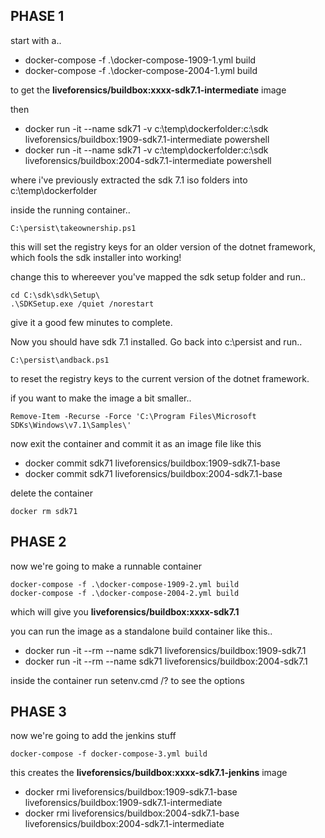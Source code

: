 ## PHASE 1

start with a..

* docker-compose -f .\docker-compose-1909-1.yml build
* docker-compose -f .\docker-compose-2004-1.yml build

to get the **liveforensics/buildbox:xxxx-sdk7.1-intermediate** image

then 

* docker run -it --name sdk71 -v c:\temp\dockerfolder:c:\sdk liveforensics/buildbox:1909-sdk7.1-intermediate powershell
* docker run -it --name sdk71 -v c:\temp\dockerfolder:c:\sdk liveforensics/buildbox:2004-sdk7.1-intermediate powershell

where i've previously extracted the sdk 7.1 iso folders into c:\temp\dockerfolder

inside the running container..
```
C:\persist\takeownership.ps1
```
this will set the registry keys for an older version of the dotnet framework, which fools the sdk installer into working!

change this to whereever you've mapped the sdk setup folder and run..

```
cd C:\sdk\sdk\Setup\
.\SDKSetup.exe /quiet /norestart
```

give it a good few minutes to complete.

Now you should have sdk 7.1 installed. Go back into c:\persist and run..

```
C:\persist\andback.ps1
```

to reset the registry keys to the current version of the dotnet framework.

if you want to make the image a bit smaller..

```
Remove-Item -Recurse -Force 'C:\Program Files\Microsoft SDKs\Windows\v7.1\Samples\'
```

now exit the container and commit it as an image file like this

* docker commit sdk71 liveforensics/buildbox:1909-sdk7.1-base
* docker commit sdk71 liveforensics/buildbox:2004-sdk7.1-base

delete the container

```
docker rm sdk71
```

## PHASE 2
now we're going to make a runnable container

```
docker-compose -f .\docker-compose-1909-2.yml build
docker-compose -f .\docker-compose-2004-2.yml build
```

which will give you **liveforensics/buildbox:xxxx-sdk7.1**

you can run the image as a standalone build container like this..

* docker run -it --rm --name sdk71 liveforensics/buildbox:1909-sdk7.1
* docker run -it --rm --name sdk71 liveforensics/buildbox:2004-sdk7.1

inside the container run setenv.cmd /? to see the options


## PHASE 3

now we're going to add the jenkins stuff

```
docker-compose -f docker-compose-3.yml build
```

this creates the **liveforensics/buildbox:xxxx-sdk7.1-jenkins** image

* docker rmi liveforensics/buildbox:1909-sdk7.1-base liveforensics/buildbox:1909-sdk7.1-intermediate
* docker rmi liveforensics/buildbox:2004-sdk7.1-base liveforensics/buildbox:2004-sdk7.1-intermediate
